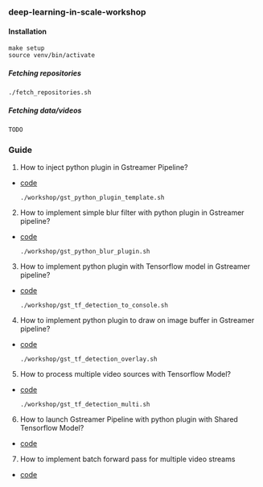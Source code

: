 ### deep-learning-in-scale-workshop

#### Installation
    make setup
    source venv/bin/activate

##### Fetching repositories
    ./fetch_repositories.sh
    
##### Fetching data/videos
    TODO

### Guide
1. How to inject python plugin in Gstreamer Pipeline?       
- [code](https://github.com/jackersson/gst-python-plugins)

      ./workshop/gst_python_plugin_template.sh
      
2. How to implement simple blur filter with python plugin in Gstreamer pipeline?
- [code](https://github.com/jackersson/gst-python-plugins)

      ./workshop/gst_python_blur_plugin.sh
     
3. How to implement python plugin with Tensorflow model in Gstreamer pipeline?
- [code](https://github.com/jackersson/gst-plugins-tf)

      ./workshop/gst_tf_detection_to_console.sh
      
4. How to implement python plugin to draw on image buffer in Gstreamer pipeline?
- [code](https://github.com/jackersson/gst-plugins-tf)

      ./workshop/gst_tf_detection_overlay.sh
      
5. How to process multiple video sources with Tensorflow Model?
- [code](https://github.com/jackersson/gst-video-surveillance)

      ./workshop/gst_tf_detection_multi.sh
      
6. How to launch Gstreamer Pipeline with python plugin with Shared Tensorflow Model? 
- [code](https://github.com/jackersson/gst-video-surveillance)
7. How to implement batch forward pass for multiple video streams
- [code](https://github.com/jackersson/gst-video-surveillance)



